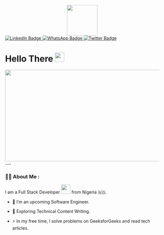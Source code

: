 <div id="header" align="center"> <img src="https://media.giphy.com/media/M9gbBd9nbDrOTu1Mqx/giphy.gif" width="100"/> </div>
<div id="badges">
<a href="https://www.linkedin.com/in/precious-aforji-890079198">
<img src="https://img.shields.io/badge/LinkedIn-blue?style=for-the-badge&logo=linkedin&logoColor=white" alt="LinkedIn Badge"/>
</a>
<a href="https://wa.me/2347065789991">
<img src="https://img.shields.io/badge/WhatsApp-green?style=for-the-badge&logo=whatsapp&logoColor=white" alt="WhatsApp Badge"/>
</a>
<a href="https://twitter.com/Precoci?t=OHk0UlFc6n6euqVtA95ocw&s=09">
<img src="https://img.shields.io/badge/Twitter-blue?style=for-the-badge&logo=twitter&logoColor=white" alt="Twitter Badge"/>
</a>
</div>
<img src="https://komarev.com/ghpvc/?username=precoci&style=flat-square&color=green" alt=""/>
<h1>
Hello There
<img src="https://media.giphy.com/media/hvRJCLFzcasrR4ia7z/giphy.gif" width="30px"/>
</h1>
<div align="center">
<img src="https://media.giphy.com/media/dWesBcTLavkZuG35MI/giphy.gif" width="600" height="300"/>
</div>
---

### :man_technologist: About Me :
I am a Full Stack Developer <img src="https://media.giphy.com/media/WUlplcMpOCEmTGBtBW/giphy.gif" width="30"> from Nigeria 🇳🇬.

- :telescope: I’m an upcoming Software Engineer.

- :seedling: Exploring Technical Content Writing.
 
- :zap: In my free time, I solve problems on GeeksforGeeks and read tech articles.




<!---
precoci/precoci is a ✨ special ✨ repository because its `README.md` (this file) appears on your GitHub profile.
You can click the Preview link to take a look at your changes.
--->
